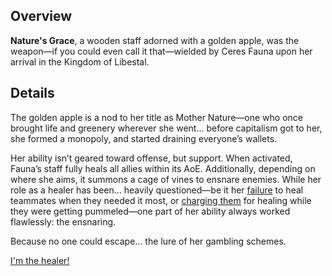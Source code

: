 <!-- title: Nature's Grace -->
<!-- quote: Heals for sales! Get your heals today! -->
<!-- chapters: 0 -->
<!-- images: (Fauna's first time wielding Nature's Grace), (Nature's Grace viewed from the inventory), (Nature's Grace's ability activated) -->
<!-- model: true -->

## Overview

**Nature's Grace**, a wooden staff adorned with a golden apple, was the weapon—if you could even call it that—wielded by Ceres Fauna upon her arrival in the Kingdom of Libestal.

## Details

The golden apple is a nod to her title as Mother Nature—one who once brought life and greenery wherever she went... before capitalism got to her, she formed a monopoly, and started draining everyone’s wallets.

Her ability isn’t geared toward offense, but support. When activated, Fauna’s staff fully heals all allies within its AoE. Additionally, depending on where she aims, it summons a cage of vines to ensnare enemies. While her role as a healer has been… heavily questioned—be it her [failure](https://www.youtube.com/live/VrLNA0SjYN8?si=eqNXxwok2sYV58L-&t=6903) to heal teammates when they needed it most, or [charging them](https://www.youtube.com/live/8x-MVX8h9gU?t=7796s) for healing while they were getting pummeled—one part of her ability always worked flawlessly: the ensnaring.

Because no one could escape... the lure of her gambling schemes.

[I'm the healer!](#embed:https://www.youtube.com/live/VrLNA0SjYN8?si=44SWAU576JOrr0X5&t=6724)

